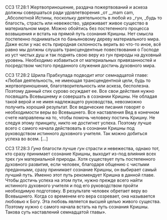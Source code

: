 ССЗ 17.28:1	Жертвоприношение, раздача пожертвований и аскеза должны совершаться ради удовлетворения _от __mam cam, _Абсолютной Истины, поскольку деятельность в любой из _гун, _будь то благость, страсть или невежество, удерживает живое существо в материальном мире. Можно обойтись без постепенного процесса возвышения и встать на прямой путь сознания Кришны. Нет смысла постепенно подниматься по баньяновому дереву материального мира. Даже если у нас есть природная склонность верить во что-то иное, всё равно мы должны слушать трансцендентные повествования о Господе из уст чистых душ и так поднять свою веру из гун природы на духовный уровень. Необходимо избавиться от материальных привязанностей и посредством чистого преданного служения достичь духовного мира.

ССЗ 17.28:2	Шрила Прабхупада подводит итог семнадцатой главе: «Любая деятельность, не имеющая трансцендентной цели, будь то жертвоприношения, благотворительность или аскеза, бесполезна. Поэтому данный стих сурово осуждает ее. Все свои действия нужно посвящать Всевышнему и совершать в сознании Кришны. Не обладая такой верой и не имея надлежащего руководства, невозможно получить хороший результат. Все ведические писания говорят о необходимости веры во Всевышнего. Все наставления Вед в конечном счете направлены на то, чтобы помочь человеку постичь Кришну. Не следуя этому принципу, никто не достигнет успеха. Поэтому лучше всего с самого начала действовать в сознании Кришны под руководством истинного духовного учителя. Так можно добиться успеха во всем. [...]

ССЗ 17.28:3	_Гуна_ благости лучше _гун_ страсти и невежества, однако тот, кто сразу принимает сознание Кришны, выходит из-под влияния всех трех _гун_ материальной природы. Хотя существует путь постепенного духовного развития, если человек, благодаря общению с чистыми преданными, сразу принимает сознание Кришны, он выбирает самый лучший путь. Именно этот путь рекомендует Кришна в данной главе. Чтобы достичь успеха на этом пути, нужно прежде всего найти истинного духовного учителя и под его руководством пройти необходимую подготовку. В результате человек обретает веру во Всевышнего. Когда со временем его вера созревает, она называется любовью к Богу. Эта любовь является высшей целью живого существа. Поэтому нужно с самого начала встать на путь сознания Кришны. Такова суть наставлений семнадцатой главы».